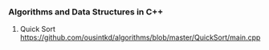 ### Algorithms and Data Structures in C++

   1. Quick Sort https://github.com/ousintkd/algorithms/blob/master/QuickSort/main.cpp      
